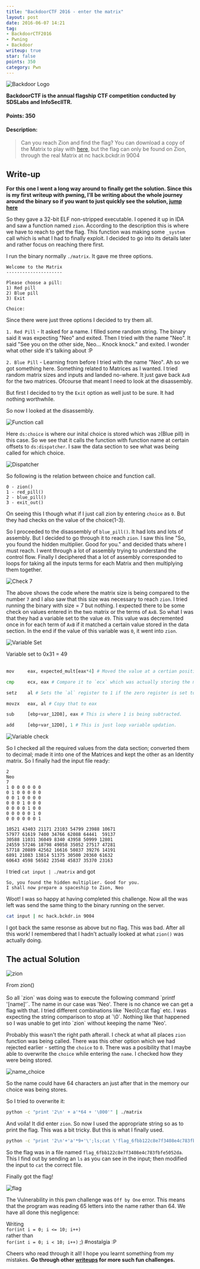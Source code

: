 ```yaml
---
title: "BackdoorCTF 2016 - enter the matrix"
layout: post
date: 2016-06-07 14:21
tag:
- BackdoorCTF2016
- Pwning
- Backdoor
writeup: true
star: false
points: 350
category: Pwn
---
```


![Backdoor Logo](/assets/images/backdoorctf16/logo.png)

**BackdoorCTF is the annual flagship CTF competition conducted by SDSLabs and InfoSecIITR.**

#### Points: 350

#### Description:

>Can you reach Zion and find the flag? You can download a copy of the Matrix to play with [here](http://hack.bckdr.in/ENTER-THE-MATRIX/matrix), but the flag can only be found on Zion, through the real Matrix at
nc hack.bckdr.in 9004

## Write-up

**For this one I went a long way around to finally get the solution. Since this is my first writeup with pwning, I'll be writing about the whole journey around the binary so if you want to just quickly see the solution, [jump here](#the-actual-solution)**

So they gave a 32-bit ELF non-stripped executable. I opened it up in IDA and saw a function named `zion`. According to the description this is where we have to reach to get the flag. This function was making some `_system` call which is what I had to finally exploit. I decided to go into its details later and rather focus on reaching there first.

I run the binary normally `./matrix`. It gave me three options.

~~~
Welcome to the Matrix
---------------------

Please choose a pill:
1) Red pill
2) Blue pill
3) Exit

Choice:
~~~

Since there were just three options I decided to try them all.

`1. Red Pill` - It asked for a name. I filled some random string. The binary said it was expecting "Neo" and exited. Then I tried with the name "Neo". It said "See you on the other side, Neo... Knock knock." and exited. I wonder what other side it's talking about :P

`2. Blue Pill` - Learning from before I tried with the name "Neo". Ah so we got something here. Something related to Matrices as I wanted. I tried random matrix sizes and inputs and landed no-where. It just gave back `AxB` for the two matrices. Ofcourse that meant I need to look at the disassembly.

But first I decided to try the `Exit` option as well just to be sure. It had nothing worthwhile.

So now I looked at the disassembly.

![Function call](/assets/images/backdoorctf16/choice_call.png)

Here `ds:choice` is where our inital choice is stored which was `2`(Blue pill) in this case. So we see that it calls the function with function name at certain offsets to `ds:dispatcher`. I saw the data section to see what was being called for which choice.

![Dispatcher](/assets/images/backdoorctf16/dispatcher.png)

So following is the relation between choice and function call.

~~~
0 - zion()
1 - red_pill()
2 - blue_pill()
3 - exit_out()
~~~

On seeing this I though what if I just call zion by entering `choice` as `0`. But they had checks on the value of the choice(1-3).

So I proceeded to the disassembly of `blue_pill()`. It had lots and lots of assembly. But I decided to go through it to reach `zion`. I saw this line "So, you found the hidden multiplier. Good for you." and decided thats where I must reach. I went through a lot of assembly trying to understand the control flow. Finally I deciphered that a lot of assembly corresponded to loops for taking all the inputs terms for each Matrix and then multiplying them together.

![Check 7](/assets/images/backdoorctf16/check7.png)

The above shows the code where the matrix size is being compared to the number `7` and I also saw that this size was necessary to reach `zion`. I tried running the binary with size = 7 but nothing. I expected there to be some check on values entered in the two matrix or the terms of `AxB`. So what I was that they had a variable set to the value `49`. This value was decremented once in for each term of `AxB` if it matched a certain value stored in the data section. In the end if the value of this variable was `0`, it went into `zion`.

![Variable Set](/assets/images/backdoorctf16/var_set.png)
<figcaption class="caption">Variable set to 0x31 = 49</figcaption>
<br>

~~~python
mov     eax, expected_mult[eax*4] # Moved the value at a certian position in the array `expected_mult` to `eax`

cmp     ecx, eax # Compare it to `ecx` which was actually storing the multiplied value after all calculations

setz    al # Sets the `al` register to 1 if the zero register is set to zero i.e. if eax == ecx in prev. step

movzx   eax, al # Copy that to eax

sub     [ebp+var_12D8], eax # This is where 1 is being subtracted.

add     [ebp+var_12D0], 1 # This is just loop variable updation.
~~~

![Variable check](/assets/images/backdoorctf16/var_check.png)

So I checked all the required values from the data section; converted them to decimal; made it into one of the Matrices and kept the other as an Identity matrix. So I finally had the input file ready:

~~~
2
Neo
7
1 0 0 0 0 0 0
0 1 0 0 0 0 0
0 0 1 0 0 0 0
0 0 0 1 0 0 0
0 0 0 0 1 0 0
0 0 0 0 0 1 0
0 0 0 0 0 0 1

10521 43403 21171 23103 54799 23988 10671
57977 61619 7400 34766 62088 64441  59137
30588 11031 36049 8340 43958 50999 12801
24559 57246 18798 49058 35052 27517 47281
57718 20889 42562 16616 50837 39276 14191
6891 21083 13814 51375 30500 20360 61632
60643 4598 56582 23548 45837 35370 23163
~~~

I tried `cat input | ./matrix` and got

~~~
So, you found the hidden multiplier. Good for you.
I shall now prepare a spaceship to Zion, Neo
~~~

Woot! I was so happy at having completed this challenge. Now all the was left was send the same thing to the binary running on the server.

~~~bash
cat input | nc hack.bckdr.in 9004
~~~

I got back the same resonse as above but no flag. This was bad. After all this work! I remembered that I hadn't actually looked at what `zion()` was actually doing.

## The actual Solution

![zion](/assets/images/backdoorctf16/zion.png)
<figcaption class="caption">From zion()</figcaption>
<br>
So all `zion` was doing was to execute the following command `printf '[name]'`. The name in our case was 'Neo'. There is no chance we can get a flag with that. I tried different combinations like `Neo\0;cat flag` etc. I was expecting the string comparison to stop at `\0`. Nothing like that happened so I was unable to get into `zion` without keeping the name 'Neo'.

Probably this wasn't the right path afterall. I check at what all places `zion` function was being called. There was this other option which we had rejected earlier - setting the `choice` to `0`. There was a posibility that I maybe able to overwrite the `choice` while entering the `name`. I checked how they were being stored.

![name_choice](/assets/images/backdoorctf16/name_choice.png)

So the name could have 64 characters an just after that in the memory our choice was being stores.

So I tried to overwrite it:

~~~bash
python -c "print '2\n' + a'*64 + '\000'" | ./matrix
~~~

And voila! It did enter `zion`. So now I used the appropriate string so as to print the flag. This was a bit tricky. But this is what I finally used.

~~~bash
python -c "print '2\n'+'a'*9+'\';ls;cat \'flag_6fbb122c8e7f3408e4c783fbfe5052da\';'+'echo \''+'\000'" | nc hack.bckdr.in 9004
~~~

So the flag was in a file named `flag_6fbb122c8e7f3408e4c783fbfe5052da`. This I find out by sending an `ls` as you can see in the input; then modified the input to `cat` the correct file.

Finally got the flag!

![flag](/assets/images/backdoorctf16/matrix_flag.png)

The Vulnerability in this pwn challenge was `Off by One` error. This means that the program was reading 65 letters into the name rather than 64. We have all done this negligence:

Writing<br> `for(int i = 0; i <= 10; i++)`<br> rather than<br> `for(int i = 0; i < 10; i++)` ;) #nostalgia :P

Cheers who read through it all! I hope you learnt something from my mistakes. **Go through other [writeups](../../) for more such fun challenges.**

